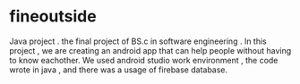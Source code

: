 # fineoutside
Java project . the final project of BS.c in software engineering . 
In this project , we are creating an android app that can help people without having to know eachother.
We used android studio work environment , the code wrote in java , and there was a usage of firebase database.
